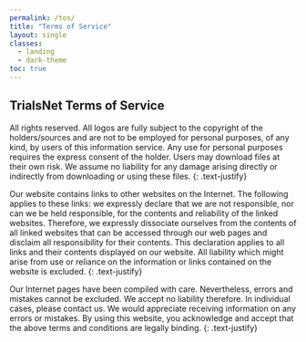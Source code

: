 ```yaml
---
permalink: /tos/
title: "Terms of Service"
layout: single
classes:
  - landing
  - dark-theme
toc: true
---
```


## TrialsNet Terms of Service

All rights reserved. All logos are fully subject to the copyright of the holders/sources and are not to be employed for personal purposes, of any kind, by users of this information service. Any use for personal purposes requires the express consent of the holder. Users may download files at their own risk. We assume no liability for any damage arising directly or indirectly from downloading or using these files.
{: .text-justify}

Our website contains links to other websites on the Internet. The following applies to these links: we expressly declare that we are not responsible, nor can we be held responsible, for the contents and reliability of the linked websites. Therefore, we expressly dissociate ourselves from the contents of all linked websites that can be accessed through our web pages and disclaim all responsibility for their contents. This declaration applies to all links and their contents displayed on our website. All liability which might arise from use or reliance on the information or links contained on the website is excluded.
{: .text-justify}

Our Internet pages have been compiled with care. Nevertheless, errors and mistakes cannot be excluded. We accept no liability therefore. In individual cases, please contact us. We would appreciate receiving information on any errors or mistakes. By using this website, you acknowledge and accept that the above terms and conditions are legally binding.
{: .text-justify}
